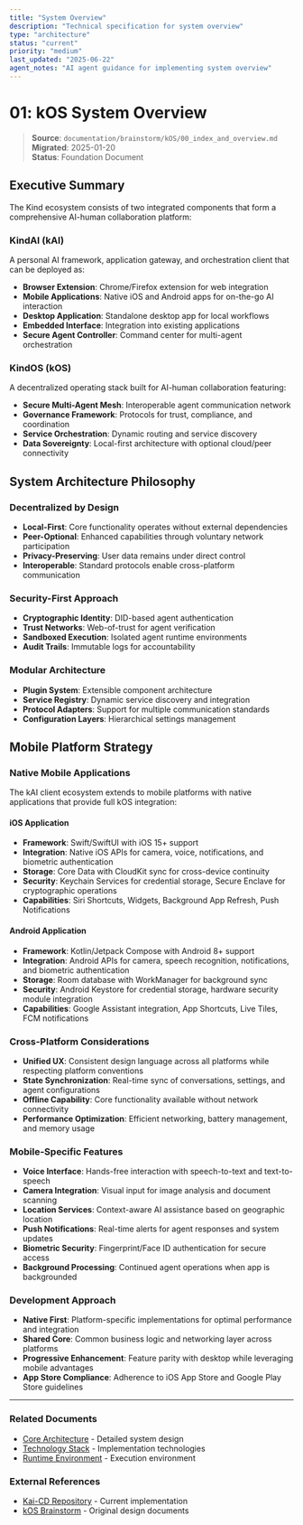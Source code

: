 ```yaml
---
title: "System Overview"
description: "Technical specification for system overview"
type: "architecture"
status: "current"
priority: "medium"
last_updated: "2025-06-22"
agent_notes: "AI agent guidance for implementing system overview"
---
```


# 01: kOS System Overview

> **Source**: `documentation/brainstorm/kOS/00_index_and_overview.md`  
> **Migrated**: 2025-01-20  
> **Status**: Foundation Document

## Executive Summary

The Kind ecosystem consists of two integrated components that form a comprehensive AI-human collaboration platform:

### KindAI (kAI)
A personal AI framework, application gateway, and orchestration client that can be deployed as:
- **Browser Extension**: Chrome/Firefox extension for web integration
- **Mobile Applications**: Native iOS and Android apps for on-the-go AI interaction
- **Desktop Application**: Standalone desktop app for local workflows
- **Embedded Interface**: Integration into existing applications
- **Secure Agent Controller**: Command center for multi-agent orchestration

### KindOS (kOS)
A decentralized operating stack built for AI-human collaboration featuring:
- **Secure Multi-Agent Mesh**: Interoperable agent communication network
- **Governance Framework**: Protocols for trust, compliance, and coordination
- **Service Orchestration**: Dynamic routing and service discovery
- **Data Sovereignty**: Local-first architecture with optional cloud/peer connectivity

## System Architecture Philosophy

### Decentralized by Design
- **Local-First**: Core functionality operates without external dependencies
- **Peer-Optional**: Enhanced capabilities through voluntary network participation
- **Privacy-Preserving**: User data remains under direct control
- **Interoperable**: Standard protocols enable cross-platform communication

### Security-First Approach
- **Cryptographic Identity**: DID-based agent authentication
- **Trust Networks**: Web-of-trust for agent verification
- **Sandboxed Execution**: Isolated agent runtime environments
- **Audit Trails**: Immutable logs for accountability

### Modular Architecture
- **Plugin System**: Extensible component architecture
- **Service Registry**: Dynamic service discovery and integration
- **Protocol Adapters**: Support for multiple communication standards
- **Configuration Layers**: Hierarchical settings management

## Mobile Platform Strategy

### Native Mobile Applications
The kAI client ecosystem extends to mobile platforms with native applications that provide full kOS integration:

#### iOS Application
- **Framework**: Swift/SwiftUI with iOS 15+ support
- **Integration**: Native iOS APIs for camera, voice, notifications, and biometric authentication
- **Storage**: Core Data with CloudKit sync for cross-device continuity
- **Security**: Keychain Services for credential storage, Secure Enclave for cryptographic operations
- **Capabilities**: Siri Shortcuts, Widgets, Background App Refresh, Push Notifications

#### Android Application  
- **Framework**: Kotlin/Jetpack Compose with Android 8+ support
- **Integration**: Android APIs for camera, speech recognition, notifications, and biometric authentication
- **Storage**: Room database with WorkManager for background sync
- **Security**: Android Keystore for credential storage, hardware security module integration
- **Capabilities**: Google Assistant integration, App Shortcuts, Live Tiles, FCM notifications

### Cross-Platform Considerations
- **Unified UX**: Consistent design language across all platforms while respecting platform conventions
- **State Synchronization**: Real-time sync of conversations, settings, and agent configurations
- **Offline Capability**: Core functionality available without network connectivity
- **Performance Optimization**: Efficient networking, battery management, and memory usage

### Mobile-Specific Features
- **Voice Interface**: Hands-free interaction with speech-to-text and text-to-speech
- **Camera Integration**: Visual input for image analysis and document scanning
- **Location Services**: Context-aware AI assistance based on geographic location
- **Push Notifications**: Real-time alerts for agent responses and system updates
- **Biometric Security**: Fingerprint/Face ID authentication for secure access
- **Background Processing**: Continued agent operations when app is backgrounded

### Development Approach
- **Native First**: Platform-specific implementations for optimal performance and integration
- **Shared Core**: Common business logic and networking layer across platforms
- **Progressive Enhancement**: Feature parity with desktop while leveraging mobile advantages
- **App Store Compliance**: Adherence to iOS App Store and Google Play Store guidelines

---

### Related Documents
- [Core Architecture](02_core_architecture.md) - Detailed system design
- [Technology Stack](03_technology_stack.md) - Implementation technologies
- [Runtime Environment](05_runtime_environment.md) - Execution environment

### External References
- [Kai-CD Repository](https://github.com/user/kai-cd) - Current implementation
- [kOS Brainstorm](../../brainstorm/kOS/) - Original design documents
